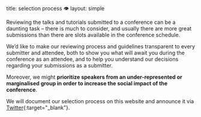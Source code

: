 title: selection process 👁️
layout: simple

Reviewing the talks and tutorials submitted to a conference can be a daunting task – there is much to consider, and usually there are more great submissions than there are slots available in the conference schedule.

We’d like to make our reviewing process and guidelines transparent to every submitter and attendee, both to show you what will await you during the conference as an attendee, and to help you understand our decisions regarding your submissions as a submitter.

Moreover, we might **prioritize speakers from an under-represented or marginalised group in order to increase the social impact of the conference**.

We will document our selection process on this website and announce it via [Twitter](https://twitter.com/PyConPT){:target="_blank"}.
